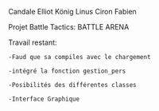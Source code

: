 Candale Elliot
König Linus
Ciron Fabien

Projet Battle Tactics: BATTLE ARENA

Travail restant:

	-Faud que sa compiles avec le chargement

	-intégré la fonction gestion_pers

	-Posibilités des différentes classes

	-Interface Graphique
